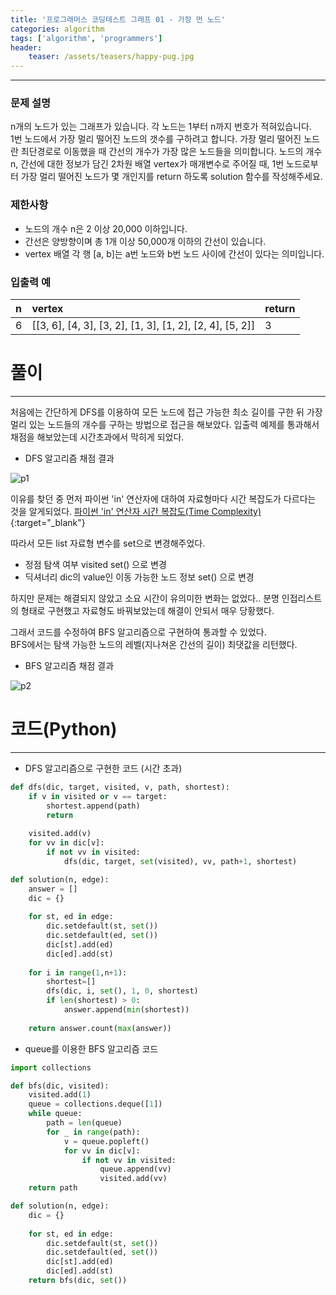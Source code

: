 ```yaml
---
title: '프로그래머스 코딩테스트 그래프 01 - 가장 먼 노드'
categories: algorithm
tags: ['algorithm', 'programmers']
header:
    teaser: /assets/teasers/happy-pug.jpg
---
```

- - -

### 문제 설명

n개의 노드가 있는 그래프가 있습니다. 각 노드는 1부터 n까지 번호가 적혀있습니다.   
 1번 노드에서 가장 멀리 떨어진 노드의 갯수를 구하려고 합니다. 가장 멀리 떨어진 노드란 최단경로로 이동했을 때 간선의 개수가 가장 많은 노드들을 의미합니다.
노드의 개수 n, 간선에 대한 정보가 담긴 2차원 배열 vertex가 매개변수로 주어질 때, 1번 노드로부터 가장 멀리 떨어진 노드가 몇 개인지를 return 하도록 solution 함수를 작성해주세요.

### 제한사항

* 노드의 개수 n은 2 이상 20,000 이하입니다.
* 간선은 양방향이며 총 1개 이상 50,000개 이하의 간선이 있습니다.
* vertex 배열 각 행 [a, b]는 a번 노드와 b번 노드 사이에 간선이 있다는 의미입니다.

### 입출력 예

| n    | vertex                                                   | return |
| :--- | :------------------------------------------------------- | :----- |
| 6    | [[3, 6], [4, 3], [3, 2], [1, 3], [1, 2], [2, 4], [5, 2]] | 3      |

# 풀이

- - -   

처음에는 간단하게 DFS를 이용하여 모든 노드에 접근 가능한 최소 길이를 구한 뒤 가장 멀리 있는 노드들의 개수를 구하는 방법으로 접근을 해보았다. 입출력 예제를 통과해서 채점을 해보았는데 시간초과에서 막히게 되었다.

* DFS 알고리즘 채점 결과

![p1](https://user-images.githubusercontent.com/69145799/112984603-10561480-919a-11eb-8e31-3981f0c57392.png)

이유를 찾던 중 먼저 파이썬 'in' 연산자에 대하여 자료형마다 시간 복잡도가 다르다는 것을 알게되었다. [파이썬 'in' 연산자 시간 복잡도(Time Complexity)](https://twpower.github.io/120-python-in-operator-time-complexity){:target="_blank"}

따라서 모든 list 자료형 변수를 set으로 변경해주었다.

* 정점 탐색 여부 visited set() 으로 변경
* 딕셔너리 dic의 value인 이동 가능한 노드 정보 set() 으로 변경

하지만 문제는 해결되지 않았고 소요 시간이 유의미한 변화는 없었다.. 분명 인접리스트의 형태로 구현했고 자료형도 바꿔보았는데 해결이 안되서 매우 당황했다.

그래서 코드를 수정하여 BFS 알고리즘으로 구현하여 통과할 수 있었다.   
BFS에서는 탐색 가능한 노드의 레벨(지나쳐온 간선의 길이) 최댓값을 리턴했다.

* BFS 알고리즘 채점 결과

![p2](https://user-images.githubusercontent.com/69145799/112987561-d25aef80-919d-11eb-942d-73cedac3d6c3.png)

# 코드(Python)

- - -

* DFS 알고리즘으로 구현한 코드 (시간 초과)

```python
def dfs(dic, target, visited, v, path, shortest):
    if v in visited or v == target:
        shortest.append(path)
        return
    
    visited.add(v)
    for vv in dic[v]:
        if not vv in visited:
            dfs(dic, target, set(visited), vv, path+1, shortest)

def solution(n, edge):
    answer = []
    dic = {}
    
    for st, ed in edge:
        dic.setdefault(st, set())
        dic.setdefault(ed, set())
        dic[st].add(ed)
        dic[ed].add(st)
    
    for i in range(1,n+1):
        shortest=[]
        dfs(dic, i, set(), 1, 0, shortest)
        if len(shortest) > 0:
            answer.append(min(shortest))
        
    return answer.count(max(answer))
```

* queue를 이용한 BFS 알고리즘 코드

```python
import collections

def bfs(dic, visited):
    visited.add(1)
    queue = collections.deque([1])
    while queue:
        path = len(queue)
        for _ in range(path):
            v = queue.popleft()
            for vv in dic[v]:
                if not vv in visited:
                    queue.append(vv)
                    visited.add(vv)
    return path

def solution(n, edge):
    dic = {}
    
    for st, ed in edge:
        dic.setdefault(st, set())
        dic.setdefault(ed, set())
        dic[st].add(ed)
        dic[ed].add(st)
    return bfs(dic, set())
```